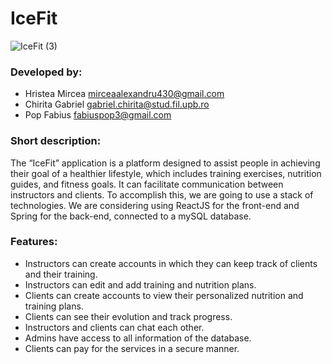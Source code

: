 # IceFit

![IceFit (3)](https://github.com/Kolarov22/WAD_Project/assets/132004909/c9d865e0-e7e9-4e0c-96bf-28957ddc6417)


### Developed by: 
- Hristea Mircea mirceaalexandru430@gmail.com
- Chirita Gabriel gabriel.chirita@stud.fil.upb.ro
- Pop Fabius fabiuspop3@gmail.com


### Short description:
The “IceFit” application is a platform designed to assist people in achieving their goal of a healthier lifestyle, which includes training exercises, nutrition guides, and fitness goals. It can facilitate communication between instructors and clients.
To accomplish this, we are going to use a stack of technologies. We are considering using ReactJS for the front-end and Spring for the back-end, connected to a mySQL database.


### Features:
- Instructors can create accounts in which they can keep track of clients and their training.
- Instructors can edit and add training and nutrition plans.
- Clients can create accounts to view their personalized nutrition and training plans.
- Clients can see their evolution and track progress.
- Instructors and clients can chat each other.
- Admins have access to all information of the database.
- Clients can pay for the services in a secure manner.


